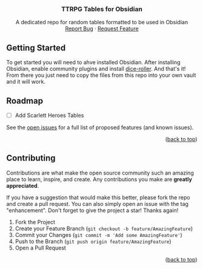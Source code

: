 <h3 align="center">TTRPG Tables for Obsidian</h3>

<p align="center">
  A dedicated repo for random tables formatted to be used in Obsidian
  <br />
  <a href="https://github.com/felixzrte/ttrpg-tables-for-obsidian/issues">Report Bug</a>
  ·
  <a href="https://github.com/github_username/repo_name/issues">Request Feature</a>
</p>

<!-- GETTING STARTED -->
## Getting Started

To get started you will need to ahve installed Obsidian. After installing Obsidian, enable community plugins and install [dice-roller](https://github.com/javalent/dice-roller). 
And that's it! From there you just need to copy the files from this repo into your own vault and it will work.

<!-- ROADMAP -->
## Roadmap

- [ ] Add Scarlett Heroes Tables
   
See the [open issues](https://github.com/felixzrte/ttrpg-tables-for-obsidian/issues) for a full list of proposed features (and known issues).

<p align="right">(<a href="#readme-top">back to top</a>)</p>



<!-- CONTRIBUTING -->
## Contributing

Contributions are what make the open source community such an amazing place to learn, inspire, and create. Any contributions you make are **greatly appreciated**.

If you have a suggestion that would make this better, please fork the repo and create a pull request. You can also simply open an issue with the tag "enhancement".
Don't forget to give the project a star! Thanks again!

1. Fork the Project
2. Create your Feature Branch (`git checkout -b feature/AmazingFeature`)
3. Commit your Changes (`git commit -m 'Add some AmazingFeature'`)
4. Push to the Branch (`git push origin feature/AmazingFeature`)
5. Open a Pull Request

<p align="right">(<a href="#readme-top">back to top</a>)</p>

